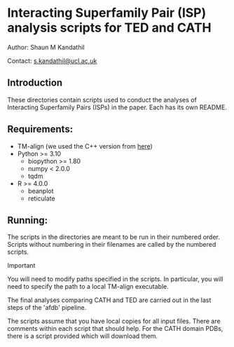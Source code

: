 # Interacting Superfamily Pair (ISP) analysis scripts for TED and CATH

Author: Shaun M Kandathil

Contact: s.kandathil@ucl.ac.uk

## Introduction

These directories contain scripts used to conduct the analyses of Interacting Superfamily Pairs (ISPs) in the paper. Each has its own README.

## Requirements:

- TM-align (we used the C++ version from [here](https://zhanggroup.org/TM-align/))
- Python >= 3.10
  - biopython >= 1.80
  - numpy < 2.0.0
  - tqdm
- R >= 4.0.0
  - beanplot
  - reticulate

## Running:

The scripts in the directories are meant to be run in their numbered order. Scripts without numbering in their filenames are called by the numbered scripts.

> [!IMPORTANT]
> You will need to modify paths specified in the scripts. In particular, you will need to specify the path to a local TM-align executable.

The final analyses comparing CATH and TED are carried out in the last steps of the 'afdb' pipeline.

The scripts assume that you have local copies for all input files. There are comments within each script that should help. For the CATH domain PDBs, there is a script provided which will download them.
